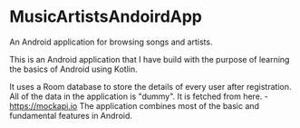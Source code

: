 # MusicArtistsAndoirdApp
An Android application for browsing songs and artists.

This is an Android application that I have build with the purpose of learning the basics of Android using Kotlin.

It uses a Room database to store the details of every user after registration.
All of the data in the application is "dummy". It is fetched from here. - https://mockapi.io
The application combines most of the basic and fundamental features in Android.
